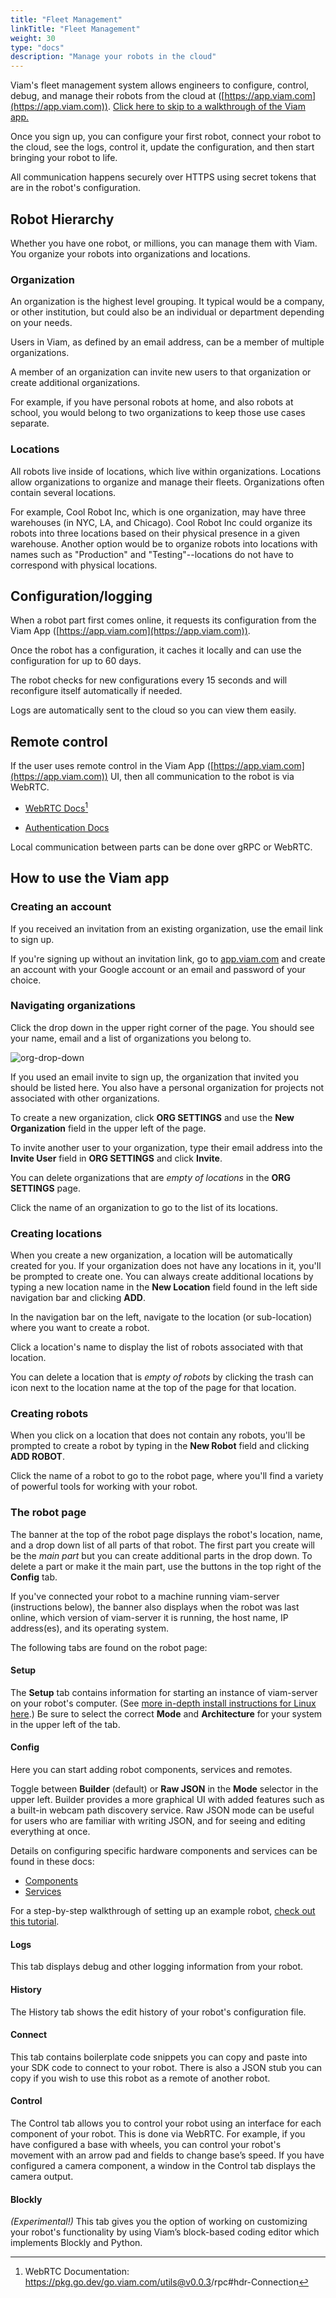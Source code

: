 ```yaml
---
title: "Fleet Management"
linkTitle: "Fleet Management"
weight: 30
type: "docs"
description: "Manage your robots in the cloud"
---
```


Viam's fleet management system allows engineers to configure, control, debug, and manage their robots from the cloud at ([https://app.viam.com](https://app.viam.com)).
[Click here to skip to a walkthrough of the Viam app.](#how-to-use-the-viam-app)

Once you sign up, you can configure your first robot, connect your robot to the cloud, see the logs, control it, update the configuration, and then start bringing your robot to life.

All communication happens securely over HTTPS using secret tokens that are in the robot's configuration.

## Robot Hierarchy

Whether you have one robot, or millions, you can manage them with Viam.
You organize your robots into organizations and locations.

### Organization
An organization is the highest level grouping.
It typical would be a company, or other institution, but could also be an individual or department depending on your needs.

Users in Viam, as defined by an email address, can be a member of multiple organizations.

A member of an organization can invite new users to that organization or create additional organizations.

For example, if you have personal robots at home, and also robots at school, you would belong to two organizations to keep those use cases separate.

### Locations
All robots live inside of locations, which live within organizations. 
Locations allow organizations to organize and manage their fleets.
Organizations often contain several locations.

For example, Cool Robot Inc, which is one organization, may have three warehouses (in NYC, LA, and Chicago).
Cool Robot Inc could organize its robots into three locations based on their physical presence in a given warehouse. Another option would be to organize robots into locations with names such as "Production" and "Testing"--locations do not have to correspond with physical locations.


## Configuration/logging
When a robot part first comes online, it requests its configuration from the Viam App ([https://app.viam.com](https://app.viam.com)).

Once the robot has a configuration, it caches it locally and can use the configuration for up to 60 days.

The robot checks for new configurations every 15 seconds and will reconfigure itself automatically if needed.

Logs are automatically sent to the cloud so you can view them easily.

## Remote control    

If the user uses remote control in the Viam App ([https://app.viam.com](https://app.viam.com)) UI, then all communication to the robot is via WebRTC.

* <a href="https://pkg.go.dev/go.viam.com/utils@v0.0.3/rpc#hdr-Connection" target="_blank">WebRTC Docs</a>[^webrtc]

* [Authentication Docs](../../security)

[^webrtc]:WebRTC Documentation: <a href="https://pkg.go.dev/go.viam.com/utils@v0.0.3/rpc#hdr-Connection" target="_blank">ht<span></span>tps://pkg.go.dev/go.viam.com/utils@v0.0.3/rpc#hdr-Connection</a>

Local communication between parts can be done over gRPC or WebRTC.

## How to use the Viam app

### Creating an account
If you received an invitation from an existing organization, use the email link to sign up.

If you're signing up without an invitation link, go to [app.viam.com](https://app.viam.com) and create an account with your Google account or an email and password of your choice.

### Navigating organizations
Click the drop down in the upper right corner of the page.
You should see your name, email and a list of organizations you belong to.

![org-drop-down](../img/org-drop-down.png)

If you used an email invite to sign up, the organization that invited you should be listed here.
You also have a personal organization for projects not associated with other organizations.

To create a new organization, click **ORG SETTINGS** and use the **New Organization** field in the upper left of the page.

To invite another user to your organization, type their email address into the **Invite User** field in **ORG SETTINGS** and click **Invite**.

You can delete organizations that are *empty of locations* in the **ORG SETTINGS** page.

Click the name of an organization to go to the list of its locations.

### Creating locations
When you create a new organization, a location will be automatically created for you.
If your organization does not have any locations in it, you'll be prompted to create one.
You can always create additional locations by typing a new location name in the **New Location** field found in the left side navigation bar and clicking **ADD**.

In the navigation bar on the left, navigate to the location (or sub-location) where you want to create a robot.

Click a location's name to display the list of robots associated with that location.

You can delete a location that is *empty of robots* by clicking the trash can icon next to the location name at the top of the page for that location.

### Creating robots
When you click on a location that does not contain any robots, you'll be prompted to create a robot by typing in the **New Robot** field and clicking **ADD ROBOT**.

Click the name of a robot to go to the robot page, where you'll find a variety of powerful tools for working with your robot.

### The robot page
The banner at the top of the robot page displays the robot's location, name, and a drop down list of all parts of that robot.
The first part you create will be the _main part_ but you can create additional parts in the drop down.
To delete a part or make it the main part, use the buttons in the top right of the **Config** tab.

If you've connected your robot to a machine running viam-server (instructions below), the banner also displays when the robot was last online, which version of viam-server it is running, the host name, IP address(es), and its operating system.

The following tabs are found on the robot page:

#### Setup
The **Setup** tab contains information for starting an instance of viam-server on your robot's computer. (See [more in-depth install instructions for Linux here](../getting-started/linux-install.md).) Be sure to select the correct **Mode** and **Architecture** for your system in the upper left of the tab.

#### Config
Here you can start adding robot components, services and remotes.

Toggle between **Builder** (default) or **Raw JSON** in the **Mode** selector in the upper left.
Builder provides a more graphical UI with added features such as a built-in webcam path discovery service.
Raw JSON mode can be useful for users who are familiar with writing JSON, and for seeing and editing everything at once.

Details on configuring specific hardware components and services can be found in these docs:
- [Components](../components/)
- [Services](../services/)

For a step-by-step walkthrough of setting up an example robot, [check out this tutorial](../tutorials/).

#### Logs
This tab displays debug and other logging information from your robot.

#### History
The History tab shows the edit history of your robot's configuration file.

#### Connect
This tab contains boilerplate code snippets you can copy and paste into your SDK code to connect to your robot. There is also a JSON stub you can copy if you wish to use this robot as a remote of another robot.

#### Control
The Control tab allows you to control your robot using an interface for each component of your robot. This is done via WebRTC. For example, if you have configured a base with wheels, you can control your robot's movement with an arrow pad and fields to change base’s speed. If you have configured a camera component, a window in the Control tab displays the camera output.

#### Blockly
_(Experimental!)_
This tab gives you the option of working on customizing your robot's functionality by using Viam’s block-based coding editor which implements Blockly and Python.